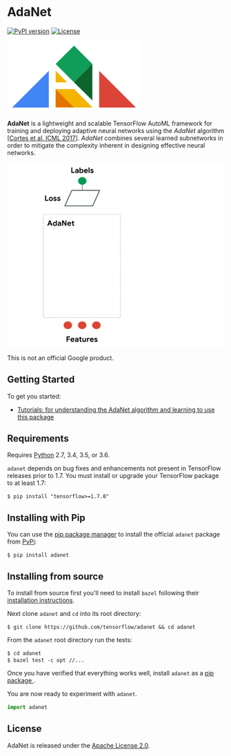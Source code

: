 # AdaNet

[![PyPI version](https://badge.fury.io/py/adanet.svg)](https://badge.fury.io/py/adanet)
[![License](https://img.shields.io/badge/license-Apache%202.0-blue.svg)](https://github.com/tensorflow/adanet/blob/master/LICENSE)

![adanet logo](./images/adanet_tangram_logo.png)

**AdaNet** is a lightweight and scalable TensorFlow AutoML framework for training and deploying adaptive neural networks using the *AdaNet* algorithm [[Cortes et al. ICML 2017](https://arxiv.org/abs/1607.01097)]. *AdaNet* combines several learned subnetworks in order to mitigate the complexity inherent in designing effective neural networks.

![adanet animated_gif](./images/adanet_animation.gif)

This is not an official Google product.

## Getting Started

To get you started:

- [Tutorials: for understanding the AdaNet algorithm and learning to use this package](./adanet/examples/tutorials)

## Requirements

Requires [Python](https://www.python.org/) 2.7, 3.4, 3.5, or 3.6.

`adanet` depends on bug fixes and enhancements not present in TensorFlow releases prior to 1.7. You must install or upgrade your TensorFlow package to at least 1.7:

```shell
$ pip install "tensorflow>=1.7.0"
```

## Installing with Pip

You can use the [pip package manager](https://pip.pypa.io/en/stable/installing/) to install the official `adanet` package from [PyPi](https://pypi.org/project/adanet/):

```shell
$ pip install adanet
```

## Installing from source

To install from source first you'll need to install `bazel` following their [installation instructions](https://docs.bazel.build/versions/master/install.html).

Next clone `adanet` and `cd` into its root directory:

```shell
$ git clone https://github.com/tensorflow/adanet && cd adanet
```

From the `adanet` root directory run the tests:

```shell
$ cd adanet
$ bazel test -c opt //...
```

Once you have verified that everything works well, install `adanet` as a [ pip package ](./adanet/pip_package/PIP.md).

You are now ready to experiment with `adanet`.

```python
import adanet
```

## License

AdaNet is released under the [Apache License 2.0](LICENSE).
